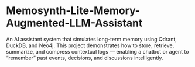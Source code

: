 # Memosynth-Lite-Memory-Augmented-LLM-Assistant
An AI assistant system that simulates long-term memory using Qdrant, DuckDB, and Neo4j. This project demonstrates how to store, retrieve, summarize, and compress contextual logs — enabling a chatbot or agent to “remember” past events, decisions, and discussions intelligently.
